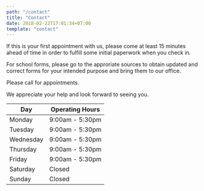 ```yaml
---
path: "/contact"
title: "Contact"
date: 2018-02-22T17:01:34+07:00
template: "contact"
---
```


If this is your first appointment with us, please come at least 15 minutes ahead of time in order to fulfill some initial paperwork when you check in.

For school forms, please go to the approriate sources to obtain updated and correct forms for your intended purpose and bring them to our office.

Please call for appointments.

We appreciate your help and look forward to seeing you.

| Day       | Operating Hours |
| --------- | --------------- |
| Monday    | 9:00am - 5:30pm |
| Tuesday   | 9:00am - 5:30pm |
| Wednesday | 9:00am - 5:30pm |
| Thursday  | 9:00am - 5:30pm |
| Friday    | 9:00am - 5:30pm |
| Saturday  | Closed          |
| Sunday    | Closed          |
